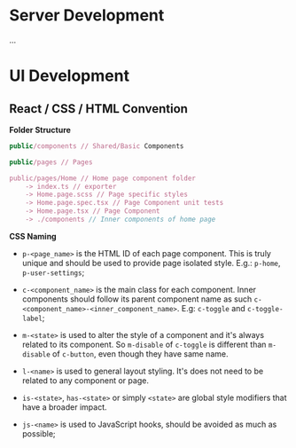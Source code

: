 # Server Development

...

# UI Development

## React / CSS / HTML Convention

**Folder Structure**

```javascript
public/components // Shared/Basic Components

public/pages // Pages

public/pages/Home // Home page component folder
	-> index.ts // exporter
	-> Home.page.scss // Page specific styles
	-> Home.page.spec.tsx // Page Component unit tests
	-> Home.page.tsx // Page Component
	-> ./components // Inner components of home page
```

**CSS Naming**

* `p-<page_name>` is the HTML ID of each page component. This is truly unique and should be used to provide page isolated style. E.g.: `p-home`, `p-user-settings`;

* `c-<component_name>` is the main class for each component. Inner components should follow its parent component name as such `c-<component_name>-<inner_component_name>`. E.g: `c-toggle` and `c-toggle-label`;

* `m-<state>` is used to alter the style of a component and it's always related to its component. So `m-disable` of `c-toggle` is different than `m-disable` of `c-button`, even though they have same name.

* `l-<name>` is used to general layout styling. It's does not need to be related to any component or page.

* `is-<state>`, `has-<state>` or simply `<state>` are global style modifiers that have a broader impact.

* `js-<name>` is used to JavaScript hooks, should be avoided as much as possible;
```